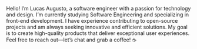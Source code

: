 Hello! I’m Lucas Augusto, a software engineer with a passion for technology and design. I’m currently studying Software Engineering and specializing in front-end development. I have experience contributing to open-source projects and am always seeking innovative and efficient solutions. My goal is to create high-quality products that deliver exceptional user experiences. Feel free to reach out—let’s chat and grab a coffee! ☕️
